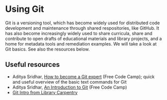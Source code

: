 # Using Git

Git is a versioning tool, which has become widely used for distributed code development and maintenance through shared respositories, like GitHub. It has also become increasingly widely used to share curricula, share and contribute to open drafts of educational materials and library projects, and a home for metadata tools and remediation examples. We will take a look at Git basics. See also the resources below.

## Useful resources

* Aditya Sridhar, [How to become a Git expert](https://medium.freecodecamp.org/how-to-become-a-git-expert-e7c38bf54826) (Free Code Camp); quick and useful overview of the basic text commands for Git
* Aditya Sridhar, [An Introduction to Git](https://medium.freecodecamp.org/what-is-git-and-how-to-use-it-c341b049ae61) (Free Code Camp)
* [Git Intro from Library Carpentry](https://librarycarpentry.github.io/lc-git/)
